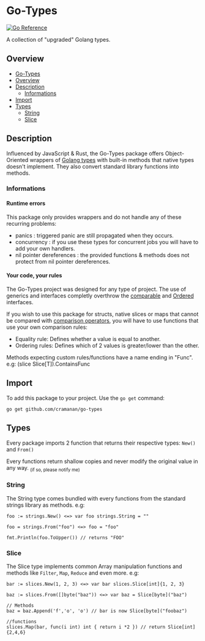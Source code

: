 # Go-Types

[![Go Reference](https://pkg.go.dev/badge/github.com/cramanan/go-types.svg)](https://pkg.go.dev/github.com/cramanan/go-types)

A collection of "upgraded" Golang types.

## Overview

-   [Go-Types](#go-types)
-   [Overview](#overview)
-   [Description](#description)
    -   [Informations](#informations)
-   [Import](#import)
-   [Types](#types)
    -   [String](#string)
    -   [Slice](#slice)

## Description

Influenced by JavaScript & Rust, the Go-Types package offers Object-Oriented wrappers of [Golang types](https://go.dev/ref/spec#Types) with built-in methods that native types doesn't implement.
They also convert standard library functions into methods.

### Informations

#### Runtime errors

This package only provides wrappers and do not handle any of these recurring problems:

-   panics : triggered panic are still propagated when they occurs.
-   concurrency : if you use these types for concurrent jobs you will have to add your own handlers.
-   nil pointer dereferences : the provided functions & methods does not protect from nil pointer dereferences.

#### Your code, your rules

The Go-Types project was designed for any type of project. The use of generics and interfaces completly overthrow the [comparable](https://go.dev/blog/comparable) and [Ordered](https://pkg.go.dev/constraints#Ordered) interfaces.

If you wish to use this package for structs, native slices or maps that cannot be compared with [comparison operators](https://go.dev/ref/spec#Comparison_operators), you will have to use functions that use your own comparison rules:

-   Equality rule: Defines whether a value is equal to another.
-   Ordering rules: Defines which of 2 values is greater/lower than the other.

Methods expecting custom rules/functions have a name ending in "Func". e.g: (slice Slice[T]).ContainsFunc <!--add link that tracks line -->

## Import

To add this package to your project. Use the `go get` command:

```
go get github.com/cramanan/go-types
```

## Types

Every package imports 2 function that returns their respective types: `New()` and `From()`

Every functions return shallow copies and never modify the original value in any way. <sub>(if so, please notify me)</sub>

### String

The String type comes bundled with every functions from the standard strings library as methods. e.g:

```golang
foo := strings.New() <=> var foo strings.String = ""

foo = strings.From("foo") <=> foo = "foo"

fmt.Println(foo.ToUpper()) // returns "FOO"
```

### Slice

The Slice type implements common Array manipulation functions and methods like `Filter`, `Map`, `Reduce` and even more. e.g:

```golang
bar := slices.New(1, 2, 3) <=> var bar slices.Slice[int]{1, 2, 3}

baz := slices.From([]byte("baz")) <=> var baz = Slice[byte]("baz")

// Methods
baz = baz.Append('f','o', 'o') // bar is now Slice[byte]("foobaz")

//functions
slices.Map(bar, func(i int) int { return i *2 }) // return Slice[int]{2,4,6}
```
